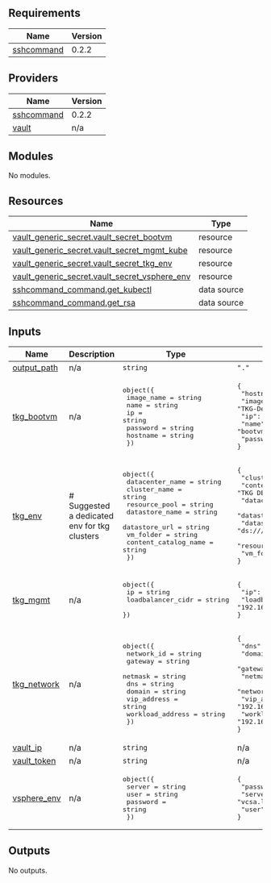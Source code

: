 <!-- BEGIN_TF_DOCS -->
## Requirements

| Name | Version |
|------|---------|
| <a name="requirement_sshcommand"></a> [sshcommand](#requirement\_sshcommand) | 0.2.2 |

## Providers

| Name | Version |
|------|---------|
| <a name="provider_sshcommand"></a> [sshcommand](#provider\_sshcommand) | 0.2.2 |
| <a name="provider_vault"></a> [vault](#provider\_vault) | n/a |

## Modules

No modules.

## Resources

| Name | Type |
|------|------|
| [vault_generic_secret.vault_secret_bootvm](https://registry.terraform.io/providers/hashicorp/vault/latest/docs/resources/generic_secret) | resource |
| [vault_generic_secret.vault_secret_mgmt_kube](https://registry.terraform.io/providers/hashicorp/vault/latest/docs/resources/generic_secret) | resource |
| [vault_generic_secret.vault_secret_tkg_env](https://registry.terraform.io/providers/hashicorp/vault/latest/docs/resources/generic_secret) | resource |
| [vault_generic_secret.vault_secret_vsphere_env](https://registry.terraform.io/providers/hashicorp/vault/latest/docs/resources/generic_secret) | resource |
| [sshcommand_command.get_kubectl](https://registry.terraform.io/providers/invidian/sshcommand/0.2.2/docs/data-sources/command) | data source |
| [sshcommand_command.get_rsa](https://registry.terraform.io/providers/invidian/sshcommand/0.2.2/docs/data-sources/command) | data source |

## Inputs

| Name | Description | Type | Default | Required |
|------|-------------|------|---------|:--------:|
| <a name="input_output_path"></a> [output\_path](#input\_output\_path) | n/a | `string` | `"."` | no |
| <a name="input_tkg_bootvm"></a> [tkg\_bootvm](#input\_tkg\_bootvm) | n/a | <pre>object({<br>        image_name = string<br>        name = string<br>        ip = string<br>        password = string<br>        hostname = string<br>    })</pre> | <pre>{<br>  "hostname": "bootstrap",<br>  "image_name": "TKG-Demo-Appliance-1.3.1",<br>  "ip": "192.168.206.10",<br>  "name": "bootvm",<br>  "password": ""<br>}</pre> | no |
| <a name="input_tkg_env"></a> [tkg\_env](#input\_tkg\_env) | # Suggested a dedicated env for tkg clusters | <pre>object({<br>        datacenter_name = string<br>        cluster_name = string<br>        resource_pool = string<br>        datastore_name = string<br>        datastore_url = string<br>        vm_folder = string<br>        content_catalog_name = string<br>    })</pre> | <pre>{<br>  "cluster_name": "workload",<br>  "content_catalog_name": "TKG DEMO",<br>  "datacenter_name": "HomeLabWorkload",<br>  "datastore_name": "datastore1",<br>  "datastore_url": "ds:///vmfs/volumes/5b0b0910-295caf38-a57d-ac1f6b1bfc94/",<br>  "resource_pool": "TKG",<br>  "vm_folder": "tkgvms"<br>}</pre> | no |
| <a name="input_tkg_mgmt"></a> [tkg\_mgmt](#input\_tkg\_mgmt) | n/a | <pre>object({<br>        ip = string<br>        loadbalancer_cidr = string<br>    })</pre> | <pre>{<br>  "ip": "192.168.206.11",<br>  "loadbalancer_cidr": "192.168.206.60-192.168.206.70"<br>}</pre> | no |
| <a name="input_tkg_network"></a> [tkg\_network](#input\_tkg\_network) | n/a | <pre>object({<br>        network_id = string<br>        gateway = string<br>        netmask = string<br>        dns = string<br>        domain = string<br>        vip_address = string<br>        workload_address = string<br>    })</pre> | <pre>{<br>  "dns": "192.168.200.10",<br>  "domain": "local",<br>  "gateway": "192.168.206.1",<br>  "netmask": "24 (255.255.255.0)",<br>  "network_id": "dpgTKG",<br>  "vip_address": "192.168.206.20-192.168.206.30",<br>  "workload_address": "192.168.206.40-192.168.206.50"<br>}</pre> | no |
| <a name="input_vault_ip"></a> [vault\_ip](#input\_vault\_ip) | n/a | `string` | n/a | yes |
| <a name="input_vault_token"></a> [vault\_token](#input\_vault\_token) | n/a | `string` | n/a | yes |
| <a name="input_vsphere_env"></a> [vsphere\_env](#input\_vsphere\_env) | n/a | <pre>object({<br>        server = string<br>        user = string<br>        password = string<br>    })</pre> | <pre>{<br>  "password": "VMware1!",<br>  "server": "vcsa.local.lab",<br>  "user": "admin@vsphere.local"<br>}</pre> | no |

## Outputs

No outputs.
<!-- END_TF_DOCS -->